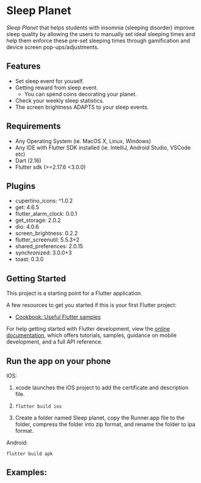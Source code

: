 # Sleep Planet

*Sleep Planet*  that helps students with insomnia (sleeping disorder) improve sleep quality by allowing the users to manually set ideal sleeping times and help them enforce these pre-set sleeping times through gamification and device screen pop-ups/adjustments. 

## Features

- Set sleep event for youself.
- Getting reward from sleep event.
  - You can spend coins decorating your planet.
- Check your weekly sleep statistics.
- The screen brightness ADAPTS to your sleep events.

## Requirements

- Any Operating System (ie. MacOS X, Linux, Windows)
- Any IDE with Flutter SDK installed (ie. IntelliJ, Android Studio, VSCode etc)
- Dart (2.16)
- Flutter sdk (>=2.17.6 <3.0.0)

## Plugins

- cupertino_icons: ^1.0.2
- get: 4.6.5
- flutter_alarm_clock: 0.0.1
- get_storage: 2.0.2
- dio: 4.0.6
- screen_brightness: 0.2.2
- flutter_screenutil: 5.5.3+2
- shared_preferences: 2.0.15
- synchronized: 3.0.0+3
- toast: 0.3.0

## Getting Started

This project is a starting point for a Flutter application.

A few resources to get you started if this is your first Flutter project:

- [Cookbook: Useful Flutter samples](https://docs.flutter.dev/cookbook)

For help getting started with Flutter development, view the [online documentation](https://docs.flutter.dev/), which offers tutorials, samples, guidance on mobile development, and a full API reference.

## Run the app on your phone

IOS:

1. xcode launches the iOS project to add the certificate and description file.

2. ```
   flutter build ios
   ```

3. Create a folder named Sleep planet, copy the Runner.app file to the folder, compress the folder into zip format, and rename the folder to ipa format.

Android:

```
flutter build apk
```

## Examples:

